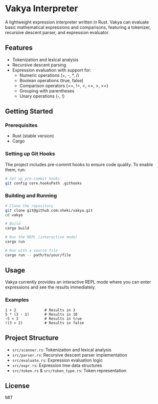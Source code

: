 # Vakya Interpreter

A lightweight expression interpreter written in Rust. Vakya can evaluate basic mathematical expressions and comparisons, featuring a tokenizer, recursive descent parser, and expression evaluator.

## Features

- Tokenization and lexical analysis
- Recursive descent parsing
- Expression evaluation with support for:
  - Numeric operations (+, -, *, /)
  - Boolean operations (true, false)
  - Comparison operators (==, !=, <, <=, >, >=)
  - Grouping with parentheses
  - Unary operations (-, !)

## Getting Started

### Prerequisites

- Rust (stable version)
- Cargo

### Setting up Git Hooks

The project includes pre-commit hooks to ensure code quality. To enable them, run:

```bash
# Set up pre-commit hooks
git config core.hooksPath .githooks
```

### Building and Running

```bash
# Clone the repository
git clone git@github.com:sheki/vakya.git
cd vakya

# Build
cargo build

# Run the REPL (interactive mode)
cargo run

# Run with a source file
cargo run -- path/to/your/file
```

## Usage

Vakya currently provides an interactive REPL mode where you can enter expressions and see the results immediately.

### Examples

```
1 + 2             # Results in 3
5 * (3 - 1)       # Results in 10
-5 < 3            # Results in true
!(3 > 2)          # Results in false
```

## Project Structure

- `src/scanner.rs`: Tokenization and lexical analysis
- `src/parser.rs`: Recursive descent parser implementation
- `src/evaluate.rs`: Expression evaluation logic
- `src/expr.rs`: Expression tree data structures
- `src/token.rs` & `src/token_type.rs`: Token representation

## License

MIT